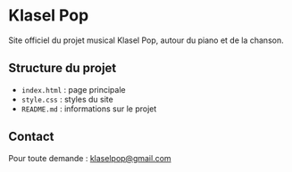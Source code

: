 # Klasel Pop

Site officiel du projet musical Klasel Pop, autour du piano et de la chanson.

## Structure du projet
- `index.html` : page principale
- `style.css` : styles du site
- `README.md` : informations sur le projet

## Contact
Pour toute demande : klaselpop@gmail.com
